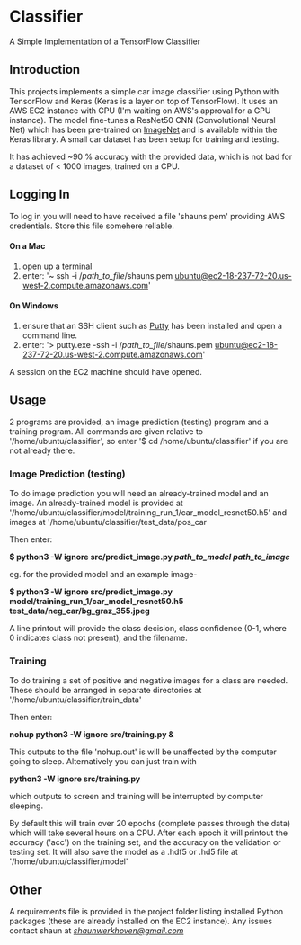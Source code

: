 # Classifier
A Simple Implementation of a TensorFlow Classifier

## Introduction
This projects implements a simple car image classifier using Python with TensorFlow and Keras (Keras is a layer on top of TensorFlow). It uses an AWS EC2 instance with CPU (I'm waiting on AWS's approval for a GPU instance). The model fine-tunes a ResNet50 CNN (Convolutional Neural Net) which has been pre-trained on [ImageNet](http://www.image-net.org/) and is available within the Keras library. A small car dataset has been setup for training and testing.

It has achieved ~90 % accuracy with the provided data, which is not bad for a dataset of < 1000 images, trained on a CPU.

## Logging In
To log in you will need to have received a file 'shauns.pem' providing AWS credentials. Store this file somehere reliable.

#### On a Mac 
1. open up a terminal
2. enter: '~ ssh -i /*path_to_file*/shauns.pem ubuntu@ec2-18-237-72-20.us-west-2.compute.amazonaws.com'
#### On Windows 
1. ensure that an SSH client such as [Putty](https://www.putty.org/) has been installed and open a command line.
2. enter: '> putty.exe -ssh -i /*path_to_file*/shauns.pem ubuntu@ec2-18-237-72-20.us-west-2.compute.amazonaws.com'

A session on the EC2 machine should have opened.

## Usage
2 programs are provided, an image prediction (testing) program and a training program.
All commands are given relative to '/home/ubuntu/classifier', so enter '$ cd /home/ubuntu/classifier' if you are not already there.

### Image Prediction (testing)
To do image prediction you will need an already-trained model and an image. An already-trained model is provided at '/home/ubuntu/classifier/model/training_run_1/car_model_resnet50.h5' and images at
'/home/ubuntu/classifier/test_data/pos_car

Then enter:

**$ python3 -W ignore src/predict_image.py *path_to_model* *path_to_image***

eg. for the provided model and an example image-

**$ python3 -W ignore src/predict_image.py model/training_run_1/car_model_resnet50.h5  test_data/neg_car/bg_graz_355.jpeg**

A line printout will provide the class decision, class confidence (0-1, where 0 indicates class not present), and the filename.

### Training
To do training a set of positive and negative images for a class are needed. These should be arranged in separate directories at '/home/ubuntu/classifier/train_data'

Then enter:

**nohup python3 -W ignore src/training.py &**

This outputs to the file 'nohup.out' is will be unaffected by the computer going to sleep. Alternatively you can just train with

**python3 -W ignore src/training.py**

which outputs to screen and training will be interrupted by computer sleeping.

By default this will train over 20 epochs (complete passes through the data) which will take several hours on a CPU. After each epoch it will printout the accuracy ('acc') on the training set, and the accuracy on the validation or testing set. It will also save the model as a .hdf5 or .hd5 file at '/home/ubuntu/classifier/model'

## Other
A requirements file is provided in the project folder listing installed Python packages (these are already installed on the EC2 instance).
Any issues contact shaun at *shaunwerkhoven@gmail.com*

